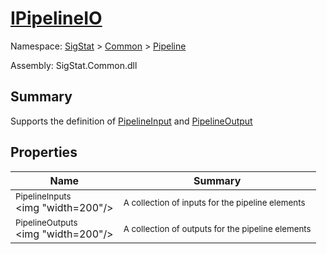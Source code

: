 # [IPipelineIO](./IPipelineIO.md)

Namespace: [SigStat]() > [Common](./../README.md) > [Pipeline](./README.md)

Assembly: SigStat.Common.dll

## Summary
Supports the definition of [PipelineInput](https://github.com/hargitomi97/sigstat/blob/master/docs/md/SigStat/Common/Pipeline/PipelineInput.md) and [PipelineOutput](https://github.com/hargitomi97/sigstat/blob/master/docs/md/SigStat/Common/Pipeline/PipelineOutput.md)

## Properties

| Name | Summary | 
| --- | --- | 
| <sub>PipelineInputs</sub><div style="pointer-events: none; cursor: default;"><img "width=200"/></div>| <sub>A collection of inputs for the pipeline elements</sub>| <br>
| <sub>PipelineOutputs</sub><div style="pointer-events: none; cursor: default;"><img "width=200"/></div>| <sub>A collection of outputs for the pipeline elements</sub>| <br>


